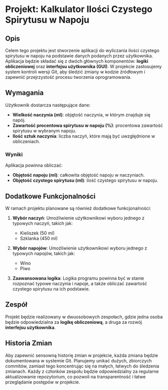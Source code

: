 # Projekt: Kalkulator Ilości Czystego Spirytusu w Napoju

## Opis

Celem tego projektu jest stworzenie aplikacji do wyliczania ilości czystego spirytusu w napoju na podstawie danych podanych przez użytkownika. Aplikacja będzie składać się z dwóch głównych komponentów: **logiki obliczeniowej** oraz **interfejsu użytkownika (GUI)**. W projekcie zastosujemy system kontroli wersji Git, aby śledzić zmiany w kodzie źródłowym i zapewnić przejrzystość procesu tworzenia oprogramowania.

## Wymagania

Użytkownik dostarcza następujące dane:

- **Wielkość naczynia (ml)**: objętość naczynia, w którym znajduje się napój.
- **Zawartość procentowa spirytusu w napoju (%)**: procentowa zawartość spirytusu w wybranym napoju.
- **Ilość sztuk naczynia**: liczba naczyń, które mają być uwzględnione w obliczeniach.

### Wyniki

Aplikacja powinna obliczać:

- **Objętość napoju (ml)**: całkowita objętość napoju w naczyniach.
- **Objętość czystego spirytusu (ml)**: ilość czystego spirytusu w napoju.

## Dodatkowe Funkcjonalności

W ramach projektu planowane są również dodatkowe funkcjonalności:

1. **Wybór naczyń**: Umożliwienie użytkownikowi wyboru jednego z typowych naczyń, takich jak:
   - Kieliszek (50 ml)
   - Szklanka (450 ml)

2. **Wybór napojów**: Umożliwienie użytkownikowi wyboru jednego z typowych napojów, takich jak:
   - Wino
   - Piwo

3. **Zaawansowana logika**: Logika programu powinna być w stanie rozpoznać typowe naczynia i napoje, a także obliczać zawartość czystego spirytusu na ich podstawie.

## Zespół

Projekt będzie realizowany w dwuosobowych zespołach, gdzie jedna osoba będzie odpowiedzialna za **logikę obliczeniową**, a druga za rozwój **interfejsu użytkownika**.

## Historia Zmian

Aby zapewnić sensowną historię zmian w projekcie, każda zmiana będzie dokumentowana w systemie Git. Planujemy unikać dużych, zbiorczych commitów, zamiast tego koncentrując się na małych, łatwych do śledzenia zmianach. Każdy z członków zespołu będzie odpowiedzialny za regularne aktualizowanie repozytorium, co pozwoli na transparentność i łatwe przeglądanie postępów w projekcie.


